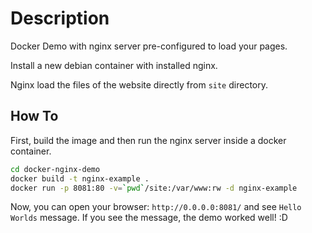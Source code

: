 Description
===========

Docker Demo with nginx server pre-configured to load your pages.

Install a new debian container with installed nginx.

Nginx load the files of the website directly from `site` directory.


How To
------

First, build the image and then run the nginx server inside a docker container.

```bash
cd docker-nginx-demo
docker build -t nginx-example .
docker run -p 8081:80 -v=`pwd`/site:/var/www:rw -d nginx-example
```

Now, you can open your browser: `http://0.0.0.0:8081/` and see `Hello Worlds` message.
If you see the message, the demo worked well! :D
